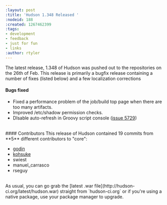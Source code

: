 ```yaml
---
:layout: post
:title: 'Hudson 1.348 Released '
:nodeid: 188
:created: 1267462399
:tags:
- development
- feedback
- just for fun
- links
:author: rtyler
---
```

The latest release, 1.348 of Hudson was pushed out to the repositories on the 26th of Feb. This release is primarily a bugfix release containing a number of fixes (listed below) and a few localization corrections

#### Bugs fixed
<ul class=image>
  <li class=bug> Fixed a performance problem of the job/build top page when there are too many artifacts.
<li>Improved /etc/shadow permission checks.
<li>DIsable auto-refresh in Groovy script console (<a href="http://issues.hudson-ci.org/browse/HUDSON-5729">issue 5729</a>)
</ul>


<br clear="all"/>
#### Contributors 
This release of Hudson contained 19 commits from **5** different contributors to "core":

* <a id="aptureLink_TgMtrwa0Sz" href="http://twitter.com/_godin_">godin</a>
* <a id="aptureLink_YaPunVjeFQ" href="http://twitter.com/kohsukekawa">kohsuke</a>
* swiest 
* manuel_carrasco
* rseguy


<br clear="all"/>
As usual, you can go grab the [latest .war file](http://hudson-ci.org/latest/hudson.war) straight from `hudson-ci.org` or if you're using a native package, use your package manager to upgrade.
